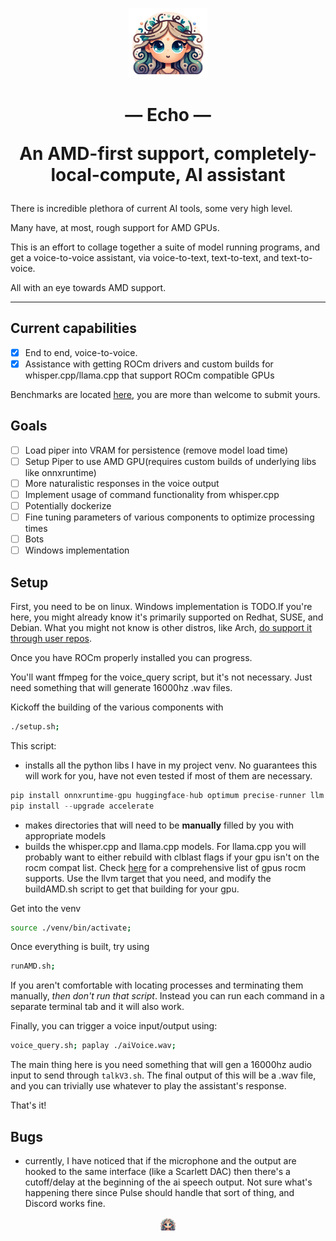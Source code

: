 <p align="center">
  <img height=auto width=25% src="https://github.com/JohnnySn0w/Echo/blob/master/mascot_images/Echo.png" alt="Emoji Oread, Echo"/>
</p>

<div height=auto width=2em>
  <h1 align="center">— Echo —<p>An AMD-first support, completely-local-compute, AI assistant</p></h1>
</div>

There is incredible plethora of current AI tools, some very high level.

Many have, at most, rough support for AMD GPUs.

This is an effort to collage together a suite of model running programs, and get a voice-to-voice assistant, via voice-to-text, text-to-text, and text-to-voice.

All with an eye towards AMD support.

---
## Current capabilities
- [x] End to end, voice-to-voice.
- [x] Assistance with getting ROCm drivers and custom builds for whisper.cpp/llama.cpp that support ROCm compatible GPUs

Benchmarks are located [here](https://github.com/JohnnySn0w/Echo/blob/master/benchmarks), you are more than welcome to submit yours.

## Goals
- [ ] Load piper into VRAM for persistence (remove model load time)
- [ ] Setup Piper to use AMD GPU(requires custom builds of underlying libs like onnxruntime)
- [ ] More naturalistic responses in the voice output
- [ ] Implement usage of command functionality from whisper.cpp
- [ ] Potentially dockerize
- [ ] Fine tuning parameters of various components to optimize processing times
- [ ] Bots
- [ ] Windows implementation

## Setup
First, you need to be on linux. Windows implementation is TODO.If you're here, you might already know it's primarily supported on Redhat, SUSE, and Debian. What you might not know is other distros, like Arch, [do support it through user repos](https://github.com/rocm-arch/rocm-arch).

Once you have ROCm properly installed you can progress.

You'll want ffmpeg for the voice_query script, but it's not necessary. Just need something that will generate 16000hz .wav files.

Kickoff the building of the various components with
```sh
./setup.sh;
```

This script:
- installs all the python libs I have in my project venv. No guarantees this will work for you, have not even tested if most of them are necessary.
```python
pip install onnxruntime-gpu huggingface-hub optimum precise-runner llm piper-tts transformers datasets evaluate jiwer     
pip install --upgrade accelerate 
```
- makes directories that will need to be **manually** filled by you with appropriate models
- builds the whisper.cpp and llama.cpp models. For llama.cpp you will probably want to either rebuild with clblast flags if your gpu isn't on the rocm compat list. Check [here](https://docs.amd.com/en/docs-5.4.3/release/gpu_os_support.html#gpu-support-table) for a comprehensive list of gpus rocm supports. Use the llvm target that you need, and modify the buildAMD.sh script to get that building for your gpu.

Get into the venv
```sh
source ./venv/bin/activate;
```

Once everything is built, try using 
```sh
runAMD.sh;
```

If you aren't comfortable with locating processes and terminating them manually, *then don't run that script*. Instead you can run each command in a separate terminal tab and it will also work.


Finally, you can trigger a voice input/output using:
```sh
voice_query.sh; paplay ./aiVoice.wav;
```
The main thing here is you need something that will gen a 16000hz audio input to send through `talkV3.sh`. The final output of this will be a .wav file, and you can trivially use whatever to play the assistant's response.

That's it!



## Bugs
- currently, I have noticed that if the microphone and the output are hooked to the same interface (like a Scarlett DAC) then there's a cutoff/delay at the beginning of the ai speech output. Not sure what's happening there since Pulse should handle that sort of thing, and Discord works fine.

<p align="center">
  <img height=auto width=5% src="https://github.com/JohnnySn0w/Echo/blob/master/mascot_images/Echo.png" alt="Emoji Oread, Echo"/>
</p>
